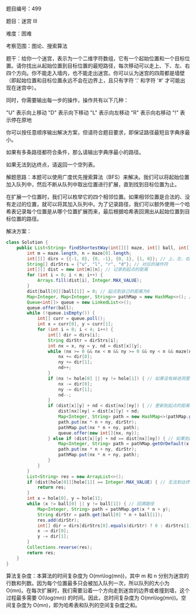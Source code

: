 题目编号：499

题目：迷宫 III

难度：困难

考察范围：图论、搜索算法

题干：给你一个迷宫，表示为一个二维字符数组，它有一个起始位置和一个目标位置。请你找出从起始位置到目标位置的最短路径，每次移动可以走上、下、左、右四个方向。你不能走入墙内，也不能走出迷宫。你可以认为迷宫的四周都是墙壁（即起始位置和目标位置永远不会在边界上，且只有字符 '.' 和字符 '#' 才可能出现在迷宫中）。

同时，你需要输出每一步的操作，操作共有以下几种：

"U" 表示向上移动
"D" 表示向下移动
"L" 表示向左移动
"R" 表示向右移动
"!" 表示停在原地

你可以按任意顺序输出解决方案，但请符合题目要求，即保证路径最短且字典序最小。

如果有多条路径都符合条件，那么请输出字典序最小的路径。

如果无法到达终点，请返回一个空列表。

解题思路：本题可以使用广度优先搜索算法（BFS）来解决。我们可以将起始位置加入队列中，然后不断从队列中取出位置进行扩展，直到找到目标位置为止。

在扩展一个位置时，我们可以枚举它的四个相邻位置。如果相邻位置是合法的、没有走过的位置，就可以将其加入队列中。为了记录路径，我们可以额外使用一个哈希表记录每个位置是从哪个位置扩展而来，最后根据哈希表回溯出从起始位置到目标位置的路径。

解决方案：

```java
class Solution {
    public List<String> findShortestWay(int[][] maze, int[] ball, int[] hole) {
        int m = maze.length, n = maze[0].length;
        int[][] dirs = {{-1, 0}, {0, -1}, {0, 1}, {1, 0}}; // 上、左、右、下
        String[] dirStrs = {"u", "l", "r", "d"}; // 对应的操作符
        int[][] dist = new int[m][n]; // 记录到起点的距离
        for (int i = 0; i < m; i++) {
            Arrays.fill(dist[i], Integer.MAX_VALUE);
        }
        dist[ball[0]][ball[1]] = 0; // 起点到自己的距离为0
        Map<Integer, Map<Integer, String>> pathMap = new HashMap<>(); // 记录路径
        Queue<int[]> queue = new LinkedList<>();
        queue.offer(ball);
        while (!queue.isEmpty()) {
            int[] curr = queue.poll();
            int x = curr[0], y = curr[1];
            for (int i = 0; i < 4; i++) {
                int[] dir = dirs[i];
                String dirStr = dirStrs[i];
                int nx = x, ny = y, nd = dist[x][y];
                while (nx >= 0 && nx < m && ny >= 0 && ny < n && maze[nx][ny] == 0 && (nx != hole[0] || ny != hole[1])) {
                    nx += dir[0];
                    ny += dir[1];
                    nd++;
                }
                if (nx != hole[0] || ny != hole[1]) { // 如果没有掉进洞里
                    nx -= dir[0];
                    ny -= dir[1];
                    nd--;
                }
                if (dist[x][y] + nd < dist[nx][ny]) { // 更新到起点的距离
                    dist[nx][ny] = dist[x][y] + nd;
                    Map<Integer, String> path = new HashMap<>(pathMap.getOrDefault(x * n + y, new HashMap<>()));
                    path.put(nx * n + ny, dirStr);
                    pathMap.put(nx * n + ny, path);
                    queue.offer(new int[]{nx, ny});
                } else if (dist[x][y] + nd == dist[nx][ny]) { // 如果到起点的距离相等
                    Map<Integer, String> path = pathMap.getOrDefault(x * n + y, new HashMap<>());
                    path.put(nx * n + ny, dirStr);
                    pathMap.put(nx * n + ny, path);
                }
            }
        }
        List<String> res = new ArrayList<>();
        if (dist[hole[0]][hole[1]] == Integer.MAX_VALUE) { // 无法到达终点
            return res;
        }
        int x = hole[0], y = hole[1];
        while (x != ball[0] || y != ball[1]) { // 回溯路径
            Map<Integer, String> path = pathMap.get(x * n + y);
            String dirStr = path.get(ball[0] * n + ball[1]);
            res.add(dirStr);
            int[] dir = dirs[dirStrs[0].equals(dirStr) ? 0 : dirStrs[1].equals(dirStr) ? 1 : dirStrs[2].equals(dirStr) ? 2 : 3];
            x -= dir[0];
            y -= dir[1];
        }
        Collections.reverse(res);
        return res;
    }
}
```

算法复杂度：本算法的时间复杂度为 O(mn\log(mn))，其中 m 和 n 分别为迷宫的行数和列数。因为每个位置最多只会被加入队列一次，所以队列的大小为 O(mn)。在每次扩展时，我们需要沿着一个方向走到迷宫的边界或者撞到墙，这个过程最多需要 O(\log(mn)) 的时间。因此，总时间复杂度为 O(mn\log(mn))。空间复杂度为 O(mn)，即为哈希表和队列的空间复杂度之和。